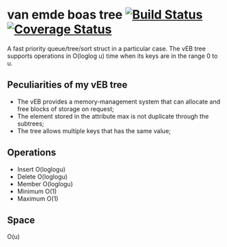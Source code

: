 van emde boas tree [![Build Status](https://travis-ci.org/diogomg/van-emde-boas-tree.svg?branch=priority_queue)](https://travis-ci.org/diogomg/van-emde-boas-tree)
[![Coverage Status](https://coveralls.io/repos/diogomg/van-emde-boas-tree/badge.svg?branch=priority_queue)](https://coveralls.io/r/diogomg/van-emde-boas-tree?branch=priority_queue)
==================

A fast priority queue/tree/sort struct in a particular case. The vEB tree supports operations in O(loglog u) time when its keys are in the range 0 to u.

Peculiarities of my vEB tree
-----------------------------
- The vEB provides a memory-management system that can allocate and free blocks of storage on request;
- The element stored in the attribute max is not duplicate through the subtrees;
- The tree allows multiple keys that has the same value;

Operations
----------

- Insert      O(loglogu)
- Delete      O(loglogu)
- Member      O(loglogu)
- Minimum     O(1)
- Maximum     O(1)

Space
-----
O(u)
